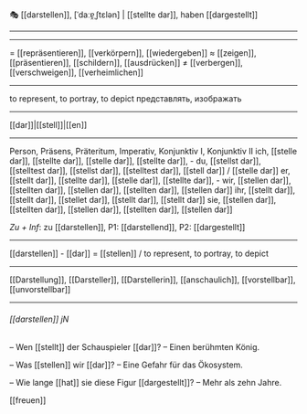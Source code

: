 🎭 [[darstellen]], [ˈdaːɐ̯ˌʃtɛlən] | [[stellte dar]], haben [[dargestellt]]

---

---
= [[repräsentieren]], [[verkörpern]], [[wiedergeben]]
≈ [[zeigen]], [[präsentieren]], [[schildern]], [[ausdrücken]]
≠ [[verbergen]], [[verschweigen]], [[verheimlichen]]

---
to represent, to portray, to depict
представлять, изображать

---
[[dar]]|[[stell]]|[[en]]

---
Person, Präsens, Präteritum, Imperativ, Konjunktiv I,  Konjunktiv II 
ich, [[stelle dar]], [[stellte dar]], [[stelle dar]], [[stellte dar]], -
du, [[stellst dar]], [[stelltest dar]], [[stellst dar]], [[stelltest dar]], [[stell dar]] / [[stelle dar]]
er, [[stellt dar]], [[stellte dar]], [[stelle dar]], [[stellte dar]], -
wir, [[stellen dar]], [[stellten dar]], [[stellen dar]], [[stellten dar]], [[stellen dar]]
ihr, [[stellt dar]], [[stellt dar]], [[stellet dar]], [[stellt dar]], [[stellt dar]]
sie, [[stellen dar]], [[stellten dar]], [[stellen dar]], [[stellten dar]], [[stellen dar]]

*Zu + Inf*: zu [[darstellen]], P1: [[darstellend]], P2: [[dargestellt]]

---
[[darstellen]] - [[dar]] = [[stellen]] / to represent, to portray, to depict

---
[[Darstellung]], [[Darsteller]], [[Darstellerin]], [[anschaulich]], [[vorstellbar]], [[unvorstellbar]]


---
###### [[darstellen]] jN
– Wen [[stellt]] der Schauspieler [[dar]]?
– Einen berühmten König.

– Was [[stellen]] wir [[dar]]?
– Eine Gefahr für das Ökosystem.

– Wie lange [[hat]] sie diese Figur [[dargestellt]]?
– Mehr als zehn Jahre.


[[freuen]]